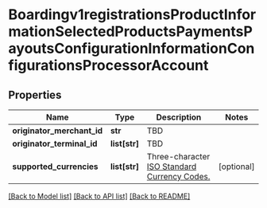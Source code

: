 # Boardingv1registrationsProductInformationSelectedProductsPaymentsPayoutsConfigurationInformationConfigurationsProcessorAccount

## Properties
Name | Type | Description | Notes
------------ | ------------- | ------------- | -------------
**originator_merchant_id** | **str** | TBD | 
**originator_terminal_id** | **list[str]** | TBD | 
**supported_currencies** | **list[str]** | Three-character [ISO Standard Currency Codes.](http://apps.cybersource.com/library/documentation/sbc/quickref/currencies.pdf) | [optional] 

[[Back to Model list]](../README.md#documentation-for-models) [[Back to API list]](../README.md#documentation-for-api-endpoints) [[Back to README]](../README.md)


